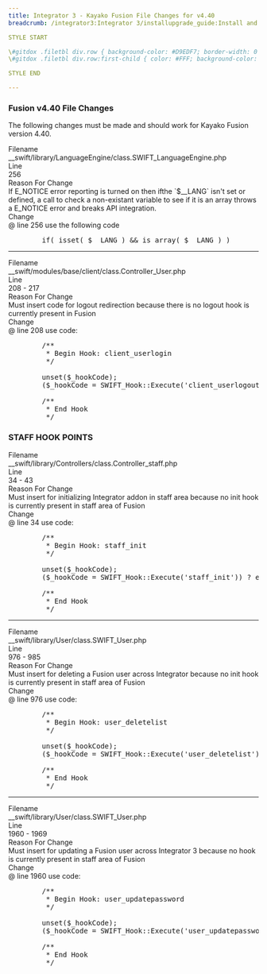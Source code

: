 ```yaml
---
title: Integrator 3 - Kayako Fusion File Changes for v4.40
breadcrumb: /integrator3:Integrator 3/installupgrade_guide:Install and Upgrade Guide/fusionfilechanges:4.40

STYLE START

\#gitdox .filetbl div.row { background-color: #D9EDF7; border-width: 0 1px 1px 1px; border-color: #075676; border-style: solid; }
\#gitdox .filetbl div.row:first-child { color: #FFF; background-color: #075676; }

STYLE END

---
```



### Fusion v4.40 File Changes

The following changes must be made and should work for Kayako Fusion version 4.40.

<div class="container filetbl">
<div class="row"><div class="col-sm-2 text-right">
Filename
</div><div class="col-sm-10">
__swift/library/LanguageEngine/class.SWIFT_LanguageEngine.php
</div></div>
<div class="row"><div class="col-sm-2 text-right">
Line
</div><div class="col-sm-10">
256
</div></div>
<div class="row"><div class="col-sm-2 text-right">
Reason For Change
</div><div class="col-sm-10">
If E_NOTICE error reporting is turned on then ifthe `$__LANG` isn't set or defined, a call to check a non-existant variable to see if it is an array throws a E_NOTICE error and breaks API integration.
</div></div>
<div class="row"><div class="col-sm-2 text-right">
Change
</div><div class="col-sm-10">
@ line 256 use the following code
</div></div>
</div>

<pre>
		if( isset( $__LANG ) && is_array( $__LANG ) )
</pre>


---

<div class="container filetbl">
<div class="row"><div class="col-sm-2 text-right">
Filename
</div><div class="col-sm-10">
__swift/modules/base/client/class.Controller_User.php
</div></div>
<div class="row"><div class="col-sm-2 text-right">
Line
</div><div class="col-sm-10">
208 - 217
</div></div>
<div class="row"><div class="col-sm-2 text-right">
Reason For Change
</div><div class="col-sm-10">
Must insert code for logout redirection because there is no logout hook is currently present in Fusion
</div></div>
<div class="row"><div class="col-sm-2 text-right">
Change
</div><div class="col-sm-10">
@ line 208 use code:
</div></div>
</div>

<pre>
		/**
		 * Begin Hook: client_userlogin
		 */

		unset($_hookCode);
		($_hookCode = SWIFT_Hook::Execute('client_userlogout')) ? eval($_hookCode) : false;

		/**
		 * End Hook
		 */
</pre>

### STAFF HOOK POINTS

<div class="container filetbl">
<div class="row"><div class="col-sm-2 text-right">
Filename
</div><div class="col-sm-10">
__swift/library/Controllers/class.Controller_staff.php
</div></div>
<div class="row"><div class="col-sm-2 text-right">
Line
</div><div class="col-sm-10">
34 - 43
</div></div>
<div class="row"><div class="col-sm-2 text-right">
Reason For Change
</div><div class="col-sm-10">
Must insert for initializing Integrator addon in staff area because no init hook is currently present in staff area of Fusion
</div></div>
<div class="row"><div class="col-sm-2 text-right">
Change
</div><div class="col-sm-10">
@ line 34 use code:
</div></div>
</div>

<pre>
		/**
		 * Begin Hook: staff_init
		 */

		unset($_hookCode);
		($_hookCode = SWIFT_Hook::Execute('staff_init')) ? eval($_hookCode) : false;

		/**
		 * End Hook
		 */
</pre>

---

<div class="container filetbl">
<div class="row"><div class="col-sm-2 text-right">
Filename
</div><div class="col-sm-10">
__swift/library/User/class.SWIFT_User.php
</div></div>
<div class="row"><div class="col-sm-2 text-right">
Line
</div><div class="col-sm-10">
976 - 985
</div></div>
<div class="row"><div class="col-sm-2 text-right">
Reason For Change
</div><div class="col-sm-10">
Must insert for deleting a Fusion user across Integrator because no init hook is currently present in staff area of Fusion
</div></div>
<div class="row"><div class="col-sm-2 text-right">
Change
</div><div class="col-sm-10">
@ line 976 use code:
</div></div>
</div>

<pre>
		/**
		 * Begin Hook: user_deletelist
		 */

		unset($_hookCode);
		($_hookCode = SWIFT_Hook::Execute('user_deletelist')) ? eval($_hookCode) : false;

		/**
		 * End Hook
		 */
</pre>

---

<div class="container filetbl">
<div class="row"><div class="col-sm-2 text-right">
Filename
</div><div class="col-sm-10">
__swift/library/User/class.SWIFT_User.php
</div></div>
<div class="row"><div class="col-sm-2 text-right">
Line
</div><div class="col-sm-10">
1960 - 1969
</div></div>
<div class="row"><div class="col-sm-2 text-right">
Reason For Change
</div><div class="col-sm-10">
Must insert for updating a Fusion user across Integrator 3 because no hook is currently present in staff area of Fusion
</div></div>
<div class="row"><div class="col-sm-2 text-right">
Change
</div><div class="col-sm-10">
@ line 1960 use code:
</div></div>
</div>

<pre>
		/**
		 * Begin Hook: user_updatepassword
		 */

		unset($_hookCode);
		($_hookCode = SWIFT_Hook::Execute('user_updatepassword')) ? eval($_hookCode) : false;

		/**
		 * End Hook
		 */
</pre>
